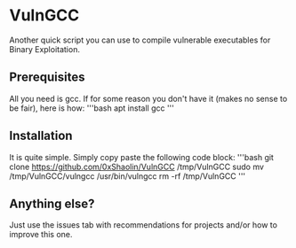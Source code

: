 # VulnGCC
Another quick script you can use to compile vulnerable executables for Binary Exploitation.
## Prerequisites
All you need is gcc. If for some reason you don't have it (makes no sense to be fair), here is how:
'''bash
apt install gcc
'''
## Installation
It is quite simple. Simply copy paste the following code block:
'''bash
git clone https://github.com/0xShaolin/VulnGCC /tmp/VulnGCC
sudo mv /tmp/VulnGCC/vulngcc /usr/bin/vulngcc
rm -rf /tmp/VulnGCC
'''

## Anything else?
Just use the issues tab with recommendations for projects and/or how to improve this one.

